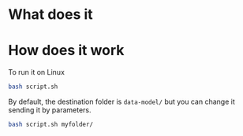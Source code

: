 # What does it

# How does it work

To run it on Linux 

```bash 
bash script.sh
```

By default, the destination folder is `data-model/` 
but you can change it sending it by parameters.

```bash
bash script.sh myfolder/
```
